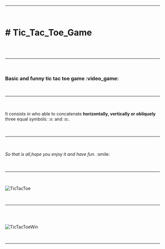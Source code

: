 <hr>
<br>
<h1> # Tic_Tac_Toe_Game </h1>
<br>
<br>
<hr>
<br>
<h3> Basic and funny tic tac toe game :video_game: </h3>
<br>
<hr>
<br>
<br>
It consists in who able to concatenate <strong>horizontally, vertically or obliquely</strong> three equal symbols: :x: and :o:.
<br>
<br>
<br>
<hr>
<br>
<br>
<i> So that is all,hope you enjoy it and have fun. </i> :smile:
<br>
<br>
<br>
<hr>
<br>

![TicTacToe](https://user-images.githubusercontent.com/103690483/167822732-dc9eb737-8a15-474c-bc1c-b401c7006e3a.jpg)

<br>
<hr>
<br>
<br>

![TicTacToeWin](https://user-images.githubusercontent.com/103690483/167824690-8f83911b-85ca-424e-b3ea-dc3c7c9842b9.jpg)

<br>
<hr>
